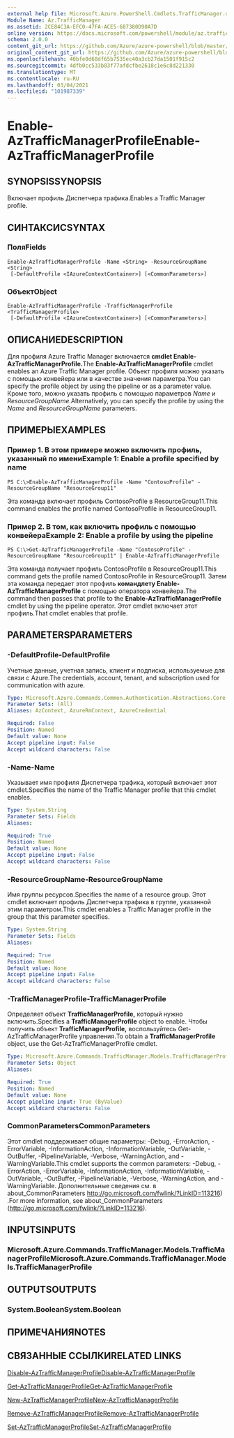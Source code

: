 ```yaml
---
external help file: Microsoft.Azure.PowerShell.Cmdlets.TrafficManager.dll-Help.xml
Module Name: Az.TrafficManager
ms.assetid: 2CE84C3A-EFC0-47FA-ACE5-687380D90A7D
online version: https://docs.microsoft.com/powershell/module/az.trafficmanager/enable-aztrafficmanagerprofile
schema: 2.0.0
content_git_url: https://github.com/Azure/azure-powershell/blob/master/src/TrafficManager/TrafficManager/help/Enable-AzTrafficManagerProfile.md
original_content_git_url: https://github.com/Azure/azure-powershell/blob/master/src/TrafficManager/TrafficManager/help/Enable-AzTrafficManagerProfile.md
ms.openlocfilehash: 40bfe0d68df65b7535ec40a3cb27da1501f915c2
ms.sourcegitcommit: 4dfb0cc533b83f77afdcfbe2618c1e6c8d221330
ms.translationtype: MT
ms.contentlocale: ru-RU
ms.lasthandoff: 03/04/2021
ms.locfileid: "101987339"
---
```

# <span data-ttu-id="25364-101">Enable-AzTrafficManagerProfile</span><span class="sxs-lookup"><span data-stu-id="25364-101">Enable-AzTrafficManagerProfile</span></span>

## <span data-ttu-id="25364-102">SYNOPSIS</span><span class="sxs-lookup"><span data-stu-id="25364-102">SYNOPSIS</span></span>
<span data-ttu-id="25364-103">Включает профиль Диспетчера трафика.</span><span class="sxs-lookup"><span data-stu-id="25364-103">Enables a Traffic Manager profile.</span></span>

## <span data-ttu-id="25364-104">СИНТАКСИС</span><span class="sxs-lookup"><span data-stu-id="25364-104">SYNTAX</span></span>

### <span data-ttu-id="25364-105">Поля</span><span class="sxs-lookup"><span data-stu-id="25364-105">Fields</span></span>
```
Enable-AzTrafficManagerProfile -Name <String> -ResourceGroupName <String>
 [-DefaultProfile <IAzureContextContainer>] [<CommonParameters>]
```

### <span data-ttu-id="25364-106">Объект</span><span class="sxs-lookup"><span data-stu-id="25364-106">Object</span></span>
```
Enable-AzTrafficManagerProfile -TrafficManagerProfile <TrafficManagerProfile>
 [-DefaultProfile <IAzureContextContainer>] [<CommonParameters>]
```

## <span data-ttu-id="25364-107">ОПИСАНИЕ</span><span class="sxs-lookup"><span data-stu-id="25364-107">DESCRIPTION</span></span>
<span data-ttu-id="25364-108">Для профиля Azure Traffic Manager включается **cmdlet Enable-AzTrafficManagerProfile.**</span><span class="sxs-lookup"><span data-stu-id="25364-108">The **Enable-AzTrafficManagerProfile** cmdlet enables an Azure Traffic Manager profile.</span></span>
<span data-ttu-id="25364-109">Объект профиля можно указать с помощью конвейера или в качестве значения параметра.</span><span class="sxs-lookup"><span data-stu-id="25364-109">You can specify the profile object by using the pipeline or as a parameter value.</span></span>
<span data-ttu-id="25364-110">Кроме того, можно указать профиль с помощью параметров *Name* и *ResourceGroupName.*</span><span class="sxs-lookup"><span data-stu-id="25364-110">Alternatively, you can specify the profile by using the *Name* and *ResourceGroupName* parameters.</span></span>

## <span data-ttu-id="25364-111">ПРИМЕРЫ</span><span class="sxs-lookup"><span data-stu-id="25364-111">EXAMPLES</span></span>

### <span data-ttu-id="25364-112">Пример 1. В этом примере можно включить профиль, указанный по имени</span><span class="sxs-lookup"><span data-stu-id="25364-112">Example 1: Enable a profile specified by name</span></span>
```
PS C:\>Enable-AzTrafficManagerProfile -Name "ContosoProfile" -ResourceGroupName "ResourceGroup11"
```

<span data-ttu-id="25364-113">Эта команда включает профиль ContosoProfile в ResourceGroup11.</span><span class="sxs-lookup"><span data-stu-id="25364-113">This command enables the profile named ContosoProfile in ResourceGroup11.</span></span>

### <span data-ttu-id="25364-114">Пример 2. В том, как включить профиль с помощью конвейера</span><span class="sxs-lookup"><span data-stu-id="25364-114">Example 2: Enable a profile by using the pipeline</span></span>
```
PS C:\>Get-AzTrafficManagerProfile -Name "ContosoProfile" -ResourceGroupName "ResourceGroup11" | Enable-AzTrafficManagerProfile
```

<span data-ttu-id="25364-115">Эта команда получает профиль ContosoProfile в ResourceGroup11.</span><span class="sxs-lookup"><span data-stu-id="25364-115">This command gets the profile named ContosoProfile in ResourceGroup11.</span></span>
<span data-ttu-id="25364-116">Затем эта команда передает этот профиль **командлету Enable-AzTrafficManagerProfile** с помощью оператора конвейера.</span><span class="sxs-lookup"><span data-stu-id="25364-116">The command then passes that profile to the **Enable-AzTrafficManagerProfile** cmdlet by using the pipeline operator.</span></span>
<span data-ttu-id="25364-117">Этот cmdlet включает этот профиль.</span><span class="sxs-lookup"><span data-stu-id="25364-117">That cmdlet enables that profile.</span></span>

## <span data-ttu-id="25364-118">PARAMETERS</span><span class="sxs-lookup"><span data-stu-id="25364-118">PARAMETERS</span></span>

### <span data-ttu-id="25364-119">-DefaultProfile</span><span class="sxs-lookup"><span data-stu-id="25364-119">-DefaultProfile</span></span>
<span data-ttu-id="25364-120">Учетные данные, учетная запись, клиент и подписка, используемые для связи с Azure.</span><span class="sxs-lookup"><span data-stu-id="25364-120">The credentials, account, tenant, and subscription used for communication with azure.</span></span>

```yaml
Type: Microsoft.Azure.Commands.Common.Authentication.Abstractions.Core.IAzureContextContainer
Parameter Sets: (All)
Aliases: AzContext, AzureRmContext, AzureCredential

Required: False
Position: Named
Default value: None
Accept pipeline input: False
Accept wildcard characters: False
```

### <span data-ttu-id="25364-121">-Name</span><span class="sxs-lookup"><span data-stu-id="25364-121">-Name</span></span>
<span data-ttu-id="25364-122">Указывает имя профиля Диспетчера трафика, который включает этот cmdlet.</span><span class="sxs-lookup"><span data-stu-id="25364-122">Specifies the name of the Traffic Manager profile that this cmdlet enables.</span></span>

```yaml
Type: System.String
Parameter Sets: Fields
Aliases:

Required: True
Position: Named
Default value: None
Accept pipeline input: False
Accept wildcard characters: False
```

### <span data-ttu-id="25364-123">-ResourceGroupName</span><span class="sxs-lookup"><span data-stu-id="25364-123">-ResourceGroupName</span></span>
<span data-ttu-id="25364-124">Имя группы ресурсов.</span><span class="sxs-lookup"><span data-stu-id="25364-124">Specifies the name of a resource group.</span></span>
<span data-ttu-id="25364-125">Этот cmdlet включает профиль Диспетчера трафика в группе, указанной этим параметром.</span><span class="sxs-lookup"><span data-stu-id="25364-125">This cmdlet enables a Traffic Manager profile in the group that this parameter specifies.</span></span>

```yaml
Type: System.String
Parameter Sets: Fields
Aliases:

Required: True
Position: Named
Default value: None
Accept pipeline input: False
Accept wildcard characters: False
```

### <span data-ttu-id="25364-126">-TrafficManagerProfile</span><span class="sxs-lookup"><span data-stu-id="25364-126">-TrafficManagerProfile</span></span>
<span data-ttu-id="25364-127">Определяет объект **TrafficManagerProfile,** который нужно включить.</span><span class="sxs-lookup"><span data-stu-id="25364-127">Specifies a **TrafficManagerProfile** object to enable.</span></span>
<span data-ttu-id="25364-128">Чтобы получить объект **TrafficManagerProfile,** воспользуйтесь Get-AzTrafficManagerProfile управления.</span><span class="sxs-lookup"><span data-stu-id="25364-128">To obtain a **TrafficManagerProfile** object, use the Get-AzTrafficManagerProfile cmdlet.</span></span>

```yaml
Type: Microsoft.Azure.Commands.TrafficManager.Models.TrafficManagerProfile
Parameter Sets: Object
Aliases:

Required: True
Position: Named
Default value: None
Accept pipeline input: True (ByValue)
Accept wildcard characters: False
```

### <span data-ttu-id="25364-129">CommonParameters</span><span class="sxs-lookup"><span data-stu-id="25364-129">CommonParameters</span></span>
<span data-ttu-id="25364-130">Этот cmdlet поддерживает общие параметры: -Debug, -ErrorAction, -ErrorVariable, -InformationAction, -InformationVariable, -OutVariable, -OutBuffer, -PipelineVariable, -Verbose, -WarningAction, and -WarningVariable.</span><span class="sxs-lookup"><span data-stu-id="25364-130">This cmdlet supports the common parameters: -Debug, -ErrorAction, -ErrorVariable, -InformationAction, -InformationVariable, -OutVariable, -OutBuffer, -PipelineVariable, -Verbose, -WarningAction, and -WarningVariable.</span></span> <span data-ttu-id="25364-131">Дополнительные сведения см. в about_CommonParameters http://go.microsoft.com/fwlink/?LinkID=113216) .</span><span class="sxs-lookup"><span data-stu-id="25364-131">For more information, see about_CommonParameters (http://go.microsoft.com/fwlink/?LinkID=113216).</span></span>

## <span data-ttu-id="25364-132">INPUTS</span><span class="sxs-lookup"><span data-stu-id="25364-132">INPUTS</span></span>

### <span data-ttu-id="25364-133">Microsoft.Azure.Commands.TrafficManager.Models.TrafficManagerProfile</span><span class="sxs-lookup"><span data-stu-id="25364-133">Microsoft.Azure.Commands.TrafficManager.Models.TrafficManagerProfile</span></span>

## <span data-ttu-id="25364-134">OUTPUTS</span><span class="sxs-lookup"><span data-stu-id="25364-134">OUTPUTS</span></span>

### <span data-ttu-id="25364-135">System.Boolean</span><span class="sxs-lookup"><span data-stu-id="25364-135">System.Boolean</span></span>

## <span data-ttu-id="25364-136">ПРИМЕЧАНИЯ</span><span class="sxs-lookup"><span data-stu-id="25364-136">NOTES</span></span>

## <span data-ttu-id="25364-137">СВЯЗАННЫЕ ССЫЛКИ</span><span class="sxs-lookup"><span data-stu-id="25364-137">RELATED LINKS</span></span>

[<span data-ttu-id="25364-138">Disable-AzTrafficManagerProfile</span><span class="sxs-lookup"><span data-stu-id="25364-138">Disable-AzTrafficManagerProfile</span></span>](./Disable-AzTrafficManagerProfile.md)

[<span data-ttu-id="25364-139">Get-AzTrafficManagerProfile</span><span class="sxs-lookup"><span data-stu-id="25364-139">Get-AzTrafficManagerProfile</span></span>](./Get-AzTrafficManagerProfile.md)

[<span data-ttu-id="25364-140">New-AzTrafficManagerProfile</span><span class="sxs-lookup"><span data-stu-id="25364-140">New-AzTrafficManagerProfile</span></span>](./New-AzTrafficManagerProfile.md)

[<span data-ttu-id="25364-141">Remove-AzTrafficManagerProfile</span><span class="sxs-lookup"><span data-stu-id="25364-141">Remove-AzTrafficManagerProfile</span></span>](./Remove-AzTrafficManagerProfile.md)

[<span data-ttu-id="25364-142">Set-AzTrafficManagerProfile</span><span class="sxs-lookup"><span data-stu-id="25364-142">Set-AzTrafficManagerProfile</span></span>](./Set-AzTrafficManagerProfile.md)


